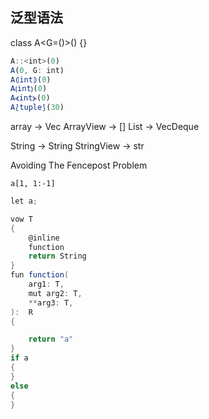 ## 泛型语法


class A<G=()>() {}

```js
A::<int>(0)
A(0, G: int)
A⦇int⦈(0)
A⦅int⦆(0)
A⦓int⦔(0)
A⟅tuple⟆(30)
```



array -> Vec
ArrayView -> []
List -> VecDeque


String -> String
StringView -> str

Avoiding The Fencepost Problem

```
a[1, 1:-1]
```


```scala
let a;

vow T 
{
    @inline
    function
    return String
}
fun function(
    arg1: T,
    mut arg2: T,
    **arg3: T,
):  R
{

    return "a"
}
if a 
{
}
else
{
}
```
